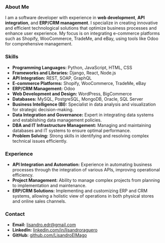 ### About Me

I am a software developer with experience in **web development**, **API integration**, and **ERP/CRM management**. I specialize in creating innovative and efficient technological solutions that optimize business processes and enhance user experience. My focus is on integrating e-commerce platforms such as Shopify, WooCommerce, TradeMe, and eBay, using tools like Odoo for comprehensive management.

### Skills

- **Programming Languages:** Python, JavaScript, HTML, CSS
- **Frameworks and Libraries:** Django, React, Node.js
- **API Integration:** REST, SOAP, GraphQL
- **E-commerce Platforms:** Shopify, WooCommerce, TradeMe, eBay
- **ERP/CRM Management:** Odoo
- **Web Development and Design:** WordPress, BigCommerce
- **Databases:** MySQL, PostgreSQL, MongoDB, Oracle, SQL Server
- **Business Intelligence (BI):** Specialist in data analysis and visualization for strategic decision-making.
- **Data Integration and Governance:** Expert in integrating data systems and establishing data management policies.
- **DBA and IT Infrastructure Management:** Managing and maintaining databases and IT systems to ensure optimal performance.
- **Problem Solving:** Strong skills in identifying and resolving complex technical issues efficiently.

### Experience

- **API Integration and Automation:** Experience in automating business processes through the integration of various APIs, improving operational efficiency.
- **Project Management:** Ability to manage complex projects from planning to implementation and maintenance.
- **ERP/CRM Solutions:** Implementing and customizing ERP and CRM systems, allowing a holistic view of operations in both physical stores and online sales channels.

### Contact

- **Email:** [lisandro.edr@gmail.com](mailto:lisandro.edr@gmail.com)
- **LinkedIn:** [linkedin.com/in/lisandroraguero](https://www.linkedin.com/in/lisandroraguero/)
- **GitHub:** [github.com/LisandroElMago](https://github.com/LisandroElMago)

<!--
**LisandroElMago/LisandroElMago** is a ✨ _special_ ✨ repository because its `README.md` (this file) appears on your GitHub profile.

Here are some ideas to get you started:

- 🔭 I’m currently working on ...
- 🌱 I’m currently learning ...
- 👯 I’m looking to collaborate on ...
- 🤔 I’m looking for help with ...
- 💬 Ask me about ...
- 📫 How to reach me: ...
- 😄 Pronouns: ...
- ⚡ Fun fact: ...
-->

